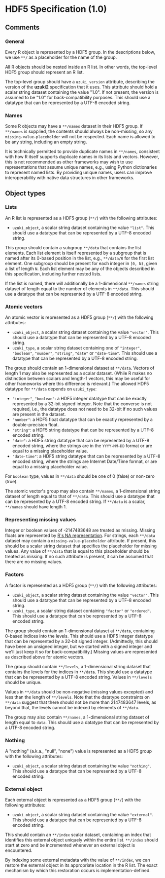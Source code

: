 

# HDF5 Specification (1.0)

## Comments

### General

Every R object is represented by a HDF5 group.
In the descriptions below, we use `**/` as a placeholder for the name of the group.

All R objects should be nested inside an R list.
In other words, the top-level HDF5 group should represent an R list.

The top-level group should have a `uzuki_version` attribute, describing the version of the **uzuki2** specification that it uses.
This attribute should hold a scalar string dataset containing the value "1.0".
If not present, the version is assumed to be "1.0" for back-compatibility purposes.
This should use a datatype that can be represented by a UTF-8 encoded string.



### Names 

Some R objects may have a `**/names` dataset in their HDF5 group.
If `**/names` is supplied, the contents should always be non-missing, so any `missing-value-placeholder` will not be respected.
Each name is allowed to be any string, including an empty string.

It is technically permitted to provide duplicate names in `**/names`, consistent with how R itself supports duplicate names in its lists and vectors.
However, this is not recommended as other frameworks may wish to use representations that assume unique names, e.g., using Python dictionaries to represent named lists.
By providing unique names, users can improve interoperability with native data structures in other frameworks.

## Object types

### Lists

An R list is represented as a HDF5 group (`**/`) with the following attributes:

- `uzuki_object`, a scalar string dataset containing the value `"list"`.
  This should use a datatype that can be represented by a UTF-8 encoded string.

This group should contain a subgroup `**/data` that contains the list elements.
Each list element is itself represented by a subgroup that is named after its 0-based position in the list, e.g., `**/data/0` for the first list element.
One subgroup should be present for each integer in `[0, N)`, given a list of length `N`.
Each list element may be any of the objects described in this specification, including further nested lists.

If the list is named, there will additionally be a 1-dimensional `**/names` string dataset of length equal to the number of elements in `**/data`.
This should use a datatype that can be represented by a UTF-8 encoded string.

### Atomic vectors

An atomic vector is represented as a HDF5 group (`**/`) with the following attributes:

- `uzuki_object`, a scalar string dataset containing the value `"vector"`.
  This should use a datatype that can be represented by a UTF-8 encoded string.
- `uzuki_type`, a scalar string dataset containing one of `"integer"`, `"boolean"`, `"number"`, `"string"`, `"date"` or `"date-time"`.
  This should use a datatype that can be represented by a UTF-8 encoded string.

The group should contain an 1-dimensional dataset at `**/data`.
Vectors of length 1 may also be represented as a scalar dataset.
(While R makes no distinction between scalars and length-1 vectors, this may be useful for other frameworks where this difference is relevant.)
The allowed HDF5 datatype for `**/data` depends on `uzuki_type`:

- `"integer"`, `"boolean"`: a HDF5 integer datatype that can be exactly represented by a 32-bit signed integer.
  Note that the converse is not required, i.e., the datatype does not need to be 32-bit if no such values are present in the dataset.
- `"number"`: a HDF5 float datatype that can be exactly represented by a double-precision float.
- `"string"`: a HDF5 string datatype that can be represented by a UTF-8 encoded string.
- `"date"`: a HDF5 string datatype that can be represented by a UTF-8 encoded string,
  where the strings are in the `YYYY-MM-DD` format or are equal to a missing placeholder value.
- `"date-time"`: a HDF5 string datatype that can be represented by a UTF-8 encoded string,
  where the strings are Internet Date/Time format, or are equal to a missing placeholder value.

For `boolean` type, values in `**/data` should be one of 0 (false) or non-zero (true).



The atomic vector's group may also contain `**/names`, a 1-dimensional string dataset of length equal to that of `**/data`.
This should use a datatype that can be represented by a UTF-8 encoded string.
If `**/data` is a scalar, `**/names` should have length 1.

### Representing missing values

Integer or boolean values of -2147483648 are treated as missing.
Missing floats are represented by [R's NA representation](https://github.com/wch/r-source/blob/869e0f734dc4971c420cf417f5e0d18c0974a5af/src/main/arithmetic.c#L90-L98).
For strings, each `**/data` dataset may contain a `missing-value-placeholder` attribute.
If present, this should be a scalar string dataset that specifies the placeholder for missing values.
Any value of `**/data` that is equal to this placeholder should be treated as missing.
If no such attribute is present, it can be assumed that there are no missing values.

### Factors

A factor is represented as a HDF5 group (`**/`) with the following attributes:

- `uzuki_object`, a scalar string dataset containing the value `"vector"`.
  This should use a datatype that can be represented by a UTF-8 encoded string.
- `uzuki_type`, a scalar string dataset containing `"factor"` or `"ordered"`.
  This should use a datatype that can be represented by a UTF-8 encoded string.

The group should contain an 1-dimensional dataset at `**/data`, containing 0-based indices into the levels.
This should use a HDF5 integer datatype that can be represented by a 32-bit signed integer.
(Admittedly, this should have been an unsigned integer, but we started with a signed integer and we'll just keep it so for back-compatibility.)
Missing values are represented as described above for atomic vectors.

The group should contain `**/levels`, a 1-dimensional string dataset that contains the levels for the indices in `**/data`.
This should use a datatype that can be represented by a UTF-8 encoded string.
Values in `**/levels` should be unique.

Values in `**/data` should be non-negative (missing values excepted) and less than the length of `**/levels`.
Note that the datatype constraints on `**/data` suggest that there should not be more than 2147483647 levels,
as beyond that, the levels cannot be indexed by elements of `**/data`.

The group may also contain `**/names`, a 1-dimensional string dataset of length equal to `data`.
This should use a datatype that can be represented by a UTF-8 encoded string.



### Nothing

A "nothing" (a.k.a., "null", "none") value is represented as a HDF5 group with the following attributes:

- `uzuki_object`, a scalar string dataset containing the value `"nothing"`.
  This should use a datatype that can be represented by a UTF-8 encoded string.

### External object

Each external object is represented as a HDF5 group (`**/`) with the following attributes:

- `uzuki_object`, a scalar string dataset containing the value `"external"`.
  This should use a datatype that can be represented by a UTF-8 encoded string.

This should contain an `**/index` scalar dataset, containing an index that identifies this external object uniquely within the entire list.
`**/index` should start at zero and be incremented whenever an external object is encountered. 

By indexing some external metadata with the value of `**/index`, we can restore the external object in its appropriate location in the R list.
The exact mechanism by which this restoration occurs is implementation-defined.
